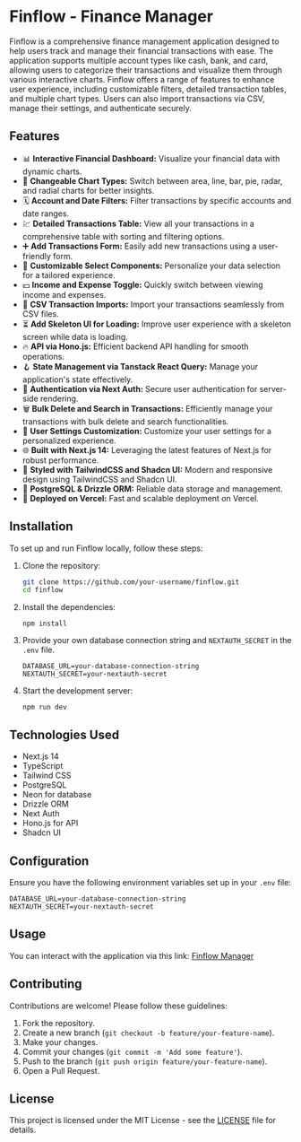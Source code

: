 # Finflow - Finance Manager

Finflow is a comprehensive finance management application designed to help users track and manage their financial transactions with ease. The application supports multiple account types like cash, bank, and card, allowing users to categorize their transactions and visualize them through various interactive charts. Finflow offers a range of features to enhance user experience, including customizable filters, detailed transaction tables, and multiple chart types. Users can also import transactions via CSV, manage their settings, and authenticate securely.

## Features

- 📊 **Interactive Financial Dashboard:** Visualize your financial data with dynamic charts.
- 🔁 **Changeable Chart Types:** Switch between area, line, bar, pie, radar, and radial charts for better insights.
- 🗓 **Account and Date Filters:** Filter transactions by specific accounts and date ranges.
- 💹 **Detailed Transactions Table:** View all your transactions in a comprehensive table with sorting and filtering options.
- ➕ **Add Transactions Form:** Easily add new transactions using a user-friendly form.
- 🧩 **Customizable Select Components:** Personalize your data selection for a tailored experience.
- 💵 **Income and Expense Toggle:** Quickly switch between viewing income and expenses.
- 🔄 **CSV Transaction Imports:** Import your transactions seamlessly from CSV files.
- ⏳ **Add Skeleton UI for Loading:** Improve user experience with a skeleton screen while data is loading.
- 🔥 **API via Hono.js:** Efficient backend API handling for smooth operations.
- 🪝 **State Management via Tanstack React Query:** Manage your application's state effectively.
- 🔐 **Authentication via Next Auth:** Secure user authentication for server-side rendering.
- 🗑 **Bulk Delete and Search in Transactions:** Efficiently manage your transactions with bulk delete and search functionalities.
- 👤 **User Settings Customization:** Customize your user settings for a personalized experience.
- 🌐 **Built with Next.js 14:** Leveraging the latest features of Next.js for robust performance.
- 🎨 **Styled with TailwindCSS and Shadcn UI:** Modern and responsive design using TailwindCSS and Shadcn UI.
- 💾 **PostgreSQL & Drizzle ORM:** Reliable data storage and management.
- 🚀 **Deployed on Vercel:** Fast and scalable deployment on Vercel.

## Installation

To set up and run Finflow locally, follow these steps:

1. Clone the repository:

   ```bash
   git clone https://github.com/your-username/finflow.git
   cd finflow
   ```

2. Install the dependencies:

   ```
   npm install
   ```

3. Provide your own database connection string and `NEXTAUTH_SECRET` in the `.env` file.

   ```env
   DATABASE_URL=your-database-connection-string
   NEXTAUTH_SECRET=your-nextauth-secret
   ```

4. Start the development server:
   ```
   npm run dev
   ```

## Technologies Used

- Next.js 14
- TypeScript
- Tailwind CSS
- PostgreSQL
- Neon for database
- Drizzle ORM
- Next Auth
- Hono.js for API
- Shadcn UI

## Configuration

Ensure you have the following environment variables set up in your `.env` file:

```env
DATABASE_URL=your-database-connection-string
NEXTAUTH_SECRET=your-nextauth-secret
```

## Usage

You can interact with the application via this link: [Finflow Manager](https://finflow-manager.vercel.app)

## Contributing

Contributions are welcome! Please follow these guidelines:

1. Fork the repository.
2. Create a new branch (`git checkout -b feature/your-feature-name`).
3. Make your changes.
4. Commit your changes (`git commit -m 'Add some feature'`).
5. Push to the branch (`git push origin feature/your-feature-name`).
6. Open a Pull Request.

## License

This project is licensed under the MIT License - see the [LICENSE](LICENSE) file for details.
